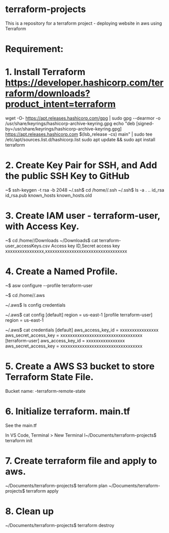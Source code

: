 # terraform-projects
This is a repository for a terraform project - deploying website in aws using Terraform

# Requirement:

# 1. Install Terraform https://developer.hashicorp.com/terraform/downloads?product_intent=terraform

wget -O- https://apt.releases.hashicorp.com/gpg | sudo gpg --dearmor -o /usr/share/keyrings/hashicorp-archive-keyring.gpg
echo "deb [signed-by=/usr/share/keyrings/hashicorp-archive-keyring.gpg] https://apt.releases.hashicorp.com $(lsb_release -cs) main" | sudo tee /etc/apt/sources.list.d/hashicorp.list
sudo apt update && sudo apt install terraform

# 2. Create Key Pair for SSH, and Add the public SSH Key to GitHub

~$ ssh-keygen -t rsa -b 2048
~/.ssh$ cd /home/<user>/.ssh
~/.ssh$ ls -a
.  ..  id_rsa  id_rsa.pub  known_hosts  known_hosts.old

# 3. Create IAM user - terraform-user, with Access Key.

~$ cd /home/<user>/Downloads
~/Downloads$ cat terraform-user_accessKeys.csv
Access key ID,Secret access key
xxxxxxxxxxxxxxxx,xxxxxxxxxxxxxxxxxxxxxxxxxxxxxxxxxx

# 4. Create a Named Profile.

~$ asw configure --profile terraform-user

~$ cd /home/<user>/.aws

~/.aws$ ls
config  credentials

~/.aws$ cat config
[default]
region = us-east-1
[profile terraform-user]
region = us-east-1

~/.aws$ cat credentials
[default]
aws_access_key_id = xxxxxxxxxxxxxxxx
aws_secret_access_key = xxxxxxxxxxxxxxxxxxxxxxxxxxxxxxxxxx
[terraform-user]
aws_access_key_id = xxxxxxxxxxxxxxxx
aws_secret_access_key = xxxxxxxxxxxxxxxxxxxxxxxxxxxxxxxxxx

# 5. Create a AWS S3 bucket to store Terraform State File.

Bucket name: <uniquename>-terraform-remote-state

# 6. Initialize terraform. main.tf

See the main.tf

In VS Code, Terminal > New Terminal
l~/Documents/terraform-projects$ terraform init

# 7. Create terraform file and apply to aws.

~/Documents/terraform-projects$ terraform plan
~/Documents/terraform-projects$ terraform apply

# 8. Clean up 

~/Documents/terraform-projects$ terraform destroy



